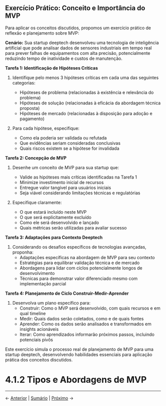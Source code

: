 ## Exercício Prático: Conceito e Importância do MVP

Para aplicar os conceitos discutidos, propomos um exercício prático de reflexão e planejamento sobre MVP:

**Cenário:** Sua startup deeptech desenvolveu uma tecnologia de inteligência artificial que pode analisar dados de sensores industriais em tempo real para prever falhas de equipamentos com alta precisão, potencialmente reduzindo tempo de inatividade e custos de manutenção.

**Tarefa 1: Identificação de Hipóteses Críticas**
1. Identifique pelo menos 3 hipóteses críticas em cada uma das seguintes categorias:
   - Hipóteses de problema (relacionadas à existência e relevância do problema)
   - Hipóteses de solução (relacionadas à eficácia da abordagem técnica proposta)
   - Hipóteses de mercado (relacionadas à disposição para adoção e pagamento)

2. Para cada hipótese, especifique:
   - Como ela poderia ser validada ou refutada
   - Que evidências seriam consideradas conclusivas
   - Quais riscos existem se a hipótese for invalidada

**Tarefa 2: Concepção de MVP**
1. Desenhe um conceito de MVP para sua startup que:
   - Valide as hipóteses mais críticas identificadas na Tarefa 1
   - Minimize investimento inicial de recursos
   - Entregue valor tangível para usuários iniciais
   - Seja viável considerando limitações técnicas e regulatórias

2. Especifique claramente:
   - O que estará incluído neste MVP
   - O que será explicitamente excluído
   - Como ele será desenvolvido e lançado
   - Quais métricas serão utilizadas para avaliar sucesso

**Tarefa 3: Adaptações para Contexto Deeptech**
1. Considerando os desafios específicos de tecnologias avançadas, proponha:
   - Adaptações específicas na abordagem de MVP para seu contexto
   - Estratégias para equilibrar validação técnica e de mercado
   - Abordagens para lidar com ciclos potencialmente longos de desenvolvimento
   - Técnicas para demonstrar valor diferenciado mesmo com implementação parcial

**Tarefa 4: Planejamento de Ciclo Construir-Medir-Aprender**
1. Desenvolva um plano específico para:
   - Construir: Como o MVP será desenvolvido, com quais recursos e em qual timeline
   - Medir: Quais dados serão coletados, como e de quais fontes
   - Aprender: Como os dados serão analisados e transformados em insights acionáveis
   - Iterar: Como aprendizados informarão próximos passos, incluindo potenciais pivôs

Este exercício simula o processo real de planejamento de MVP para uma startup deeptech, desenvolvendo habilidades essenciais para aplicação prática dos conceitos discutidos.

# 4.1.2 Tipos e Abordagens de MVP

---

← [Anterior](../../modulo3/3.2_objetivos_metricas/3.2.3_indicadores_sucesso_definio_de_indicadores_de_sucesso.md) | [Sumário](../../sumario.md) | [Próximo](./4.1.1_conceito_importancia_mvp_parte1.md) →